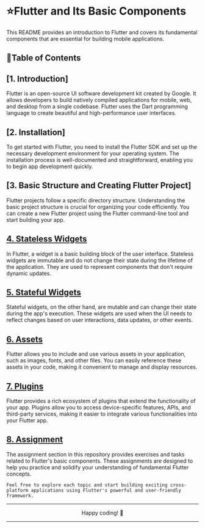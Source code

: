 # ⭐Flutter and Its Basic Components

This README provides an introduction to Flutter and covers its fundamental components that are essential for building mobile applications.

## 🔗Table of Contents 

## [1. Introduction]

Flutter is an open-source UI software development kit created by Google. It allows developers to build natively compiled applications for mobile, web, and desktop from a single codebase. Flutter uses the Dart programming language to create beautiful and high-performance user interfaces.

## [2. Installation]

To get started with Flutter, you need to install the Flutter SDK and set up the necessary development environment for your operating system. The installation process is well-documented and straightforward, enabling you to begin app development quickly.

## [3. Basic Structure and Creating Flutter Project]

Flutter projects follow a specific directory structure. Understanding the basic project structure is crucial for organizing your code efficiently. You can create a new Flutter project using the Flutter command-line tool and start building your app.

## [4. Stateless Widgets](https://github.com/Arpitaagupta/Flutter-Basics/tree/main/Flutter%20Basics%20and%20Its%20Components/stateless_widgets_example)

In Flutter, a widget is a basic building block of the user interface. Stateless widgets are immutable and do not change their state during the lifetime of the application. They are used to represent components that don't require dynamic updates.

## [5. Stateful Widgets](https://github.com/Arpitaagupta/Flutter-Basics/tree/main/Flutter%20Basics%20and%20Its%20Components/stateful_widget_example)

Stateful widgets, on the other hand, are mutable and can change their state during the app's execution. These widgets are used when the UI needs to reflect changes based on user interactions, data updates, or other events.

## [6. Assets](https://github.com/Arpitaagupta/Flutter-Basics/tree/main/Flutter%20Basics%20and%20Its%20Components/assets_example)

Flutter allows you to include and use various assets in your application, such as images, fonts, and other files. You can easily reference these assets in your code, making it convenient to manage and display resources.

## [7. Plugins](https://github.com/Arpitaagupta/Flutter-Basics/tree/main/Flutter%20Basics%20and%20Its%20Components/plugins_example)

Flutter provides a rich ecosystem of plugins that extend the functionality of your app. Plugins allow you to access device-specific features, APIs, and third-party services, making it easier to integrate various functionalities into your Flutter app.

## [8. Assignment](https://github.com/Arpitaagupta/Flutter-Basics/blob/main/Flutter%20Basics%20and%20Its%20Components/Assignment-1)

The assignment section in this repository provides exercises and tasks related to Flutter's basic components. These assignments are designed to help you practice and solidify your understanding of fundamental Flutter concepts.

`Feel free to explore each topic and start building exciting cross-platform applications using Flutter's powerful and user-friendly framework.`

<hr>
<p align="center">
Happy coding! 🚀
<hr>
</p>
